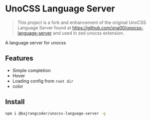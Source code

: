 # UnoCSS Language Server

> This project is a fork and enhancement of the original UnoCSS Language Server found at https://github.com/xna00/unocss-language-server and used in zed unocss extension.

A language server for unocss

## Features

* Simple completion
* Hover
* Loading config from `root dir`
* color

## Install

```sh
npm i @bajrangcoder/unocss-language-server -g
```
